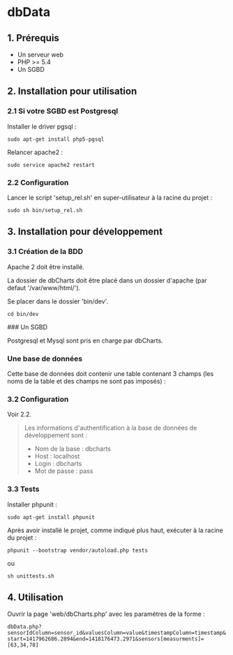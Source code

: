 # dbData

## 1. Prérequis

- Un serveur web
- PHP >= 5.4
- Un SGBD

## 2. Installation pour utilisation

### 2.1 Si votre SGBD est Postgresql

Installer le driver pgsql :

`sudo apt-get install php5-pgsql`

Relancer apache2 :

`sudo service apache2 restart`

### 2.2 Configuration

Lancer le script 'setup_rel.sh' en super-utilisateur à la racine du projet :

`sudo sh bin/setup_rel.sh`

##  3. Installation pour développement

### 3.1 Création de la BDD

Apache 2 doit être installé.

La dossier de dbCharts doit être placé dans un dossier d'apache (par defaut '/var/www/html/').

Se placer dans le dossier 'bin/dev'.

`cd bin/dev`

### Un SGBD

Postgresql et Mysql sont pris en charge par dbCharts.

### Une base de données

Cette base de données doit contenir une table contenant 3 champs (les noms de la table et des champs ne sont pas imposés) :

### 3.2 Configuration

Voir 2.2.

> Les informations d'authentification à la base de données de développement sont :
> - Nom de la base : dbcharts
> - Host : localhost
> - Login : dbcharts
> - Mot de passe : pass

### 3.3 Tests

Installer phpunit :

`sudo apt-get install phpunit`

Après avoir installé le projet, comme indiqué plus haut, exécuter à la racine du projet :

`phpunit --bootstrap vendor/autoload.php tests`

ou

`sh unittests.sh`

## 4. Utilisation

Ouvrir la page 'web/dbCharts.php' avec les paramètres de la forme :

`dbData.php?sensorIdColumn=sensor_id&valuesColumn=value&timestampColumn=timestamp&start=1417962686.2894&end=1418176473.2971&sensors[measurments]=[63,34,78]`
